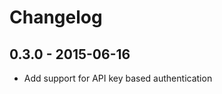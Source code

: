 Changelog
=========

0.3.0 - 2015-06-16
------------------

* Add support for API key based authentication
